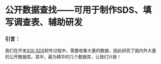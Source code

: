 # 公开数据查找——可用于制作SDS、填写调查表、辅助研发

### **引言：**

我们在开发[XiXi SDS](http://www.xixisys.com)软件过程中，需要收集大量的数据，因此研究了国内外大量的公开数据库。其中，最为精华的几个数据库，让我们兴奋！

